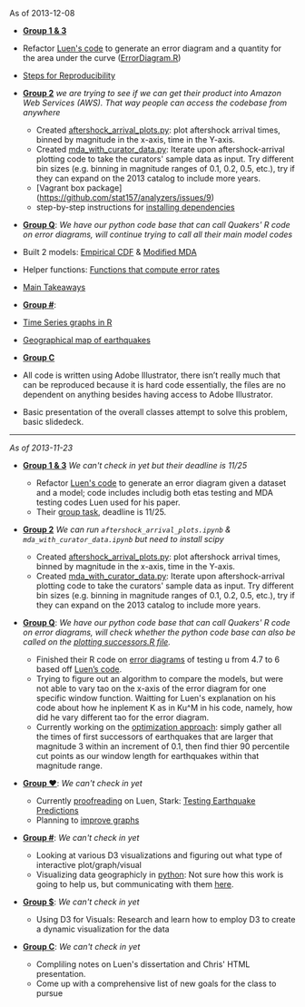 As of 2013-12-08

- [**Group 1 & 3**](http://github.com/aparker92/error_analyzers) 
 - Refactor [Luen's code](https://github.com/aparker92/error_analyzers/blob/master/etas-training.R) to generate an error diagram and a quantity for the area under the curve ([ErrorDiagram.R](https://github.com/aparker92/error_analyzers/blob/master/ErrorDiagram.R)) 

 - [Steps for Reproducibility](https://github.com/aparker92/error_analyzers/blob/master/Reproducibility.md) 


- [**Group 2**](https://github.com/stat157/analyzers) *we are trying to see if we can get their product into Amazon Web Services (AWS). That way people can access the codebase from anywhere*
  - Created [aftershock_arrival_plots.py](https://github.com/stat157/analyzers/blob/master/notebooks/aftershock_arrival_plots.py): plot aftershock arrival times, binned by magnitude in the x-axis, time in the Y-axis. 
  - Created [mda_with_curator_data.py](https://github.com/stat157/analyzers/blob/master/notebooks/mda_with_curator_data.py): Iterate upon aftershock-arrival plotting code to take the curators' sample data as input. Try different bin sizes (e.g. binning in magnitude ranges of 0.1, 0.2, 0.5, etc.), try if they can expand on the 2013 catalog to include more years.
  - [Vagrant box package] (https://github.com/stat157/analyzers/issues/9)
  - step-by-step instructions for [installing dependencies](https://github.com/stat157/analyzers/blob/master/notes/vagrant_setup.md)

- [**Group Q**](https://github.com/SunnySunnia/TheQuakers):   *We have our python code base that can call Quakers' R code on error diagrams, will continue trying to call all their main model codes* 
 - Built 2 models: [Empirical CDF](https://github.com/SunnySunnia/TheQuakers/tree/master/ECDF) & [Modified MDA](https://github.com/SunnySunnia/TheQuakers/tree/master/Quantile-Method)
 - Helper functions: [Functions that compute error rates](https://github.com/SunnySunnia/TheQuakers/tree/master/skeleton/SupportFunctions)
 - [Main Takeaways](https://github.com/SunnySunnia/TheQuakers/#final-results)
 
- [**Group #**](https://github.com/ashleysia/TeamHASHTAG):
 - [Time Series graphs in R](https://github.com/ashleysia/TeamHASHTAG/blob/master/R-Code.md%20)
 - [Geographical map of earthquakes](https://github.com/ashleysia/TeamHASHTAG/blob/master/Plot%20Raw.ipynb)


- [**Group C**](https://github.com/davidwang001/Group-C-Repo)
 - All code is written using Adobe Illustrator, there isn’t really much that can be reproduced because it is hard code essentially, the files are no dependent on anything besides having access to Adobe Illustrator.
 - Basic presentation of the overall classes attempt to solve this problem, basic slidedeck.

-----

*As of 2013-11-23*

- [**Group 1 & 3**](http://github.com/aparker92/error_analyzers) *We can't check in yet but their deadline is 11/25*
  - Refactor [Luen's code](https://github.com/aparker92/error_analyzers/blob/master/etas-training.R) to generate an error diagram given a dataset and a model; code includes includig both etas testing and MDA testing codes Luen used for his paper.
  - Their [group task](https://github.com/aparker92/error_analyzers/blob/master/taskfornov21.txt), deadline is 11/25. 

- [**Group 2**](https://github.com/stat157/analyzers) *We can run `aftershock_arrival_plots.ipynb` & `mda_with_curator_data.ipynb` but need to install scipy*
  - Created [aftershock_arrival_plots.py](https://github.com/stat157/analyzers/blob/master/notebooks/aftershock_arrival_plots.py): plot aftershock arrival times, binned by magnitude in the x-axis, time in the Y-axis. 
  - Created [mda_with_curator_data.py](https://github.com/stat157/analyzers/blob/master/notebooks/mda_with_curator_data.py): Iterate upon aftershock-arrival plotting code to take the curators' sample data as input. Try different bin sizes (e.g. binning in magnitude ranges of 0.1, 0.2, 0.5, etc.), try if they can expand on the 2013 catalog to include more years.

- [**Group Q**](https://github.com/SunnySunnia/TheQuakers):   *We have our python code base that can call Quakers' R code on error diagrams, will check whether the python code base can also be called on the [plotting successors.R file](http://github.com/SunnySunnia/TheQuakers/tree/master/Successors).* 

  - Finished their R code on [error diagrams](https://github.com/SunnySunnia/TheQuakers/blob/master/MDA/mda_test.r) of testing u from 4.7 to 6 based off [Luen’s code](https://github.com/SunnySunnia/TheQuakers/blob/master/MDA/etas-training.R). 
  - Trying to figure out an algorithm to compare the models, but were not able to vary tao on the x-axis of the error diagram for one specific window function. Waitting for Luen's explanation on his code about how he inplement K as in Ku^M in his code, namely, how did he vary different tao for the error diagram.
  - Currently working on the [optimization approach](https://github.com/SunnySunnia/TheQuakers/tree/master/Successors): simply gather all the times of first successors of earthquakes that are larger that magnitude 3 within an increment of 0.1, then find thier 90 percentile cut points as our window length for earthquakes within that magnitude range. 
  
- [**Group ❤**](https://github.com/annyeongjs/visualheart.task8): *We can't check in yet*
  - Currently [proofreading](https://github.com/annyeongjs/visualheart.task8/blob/master/LuenSummary.md) on Luen, Stark: [Testing Earthquake Predictions](http://projecteuclid.org/DPubS?verb=Display&version=1.0&service=UI&handle=euclid.imsc/1207580090&page=record)
  - Planning to [improve graphs](https://github.com/annyeongjs/visualheart.task8/blob/master/ImprovingGraphs.md)
  
- [**Group #**](https://github.com/ashleysia/TeamHASHTAG): *We can't check in yet*
  - Looking at various D3 visualizations and figuring out what type of interactive plot/graph/visual
  - Visualizing data geographicly in [python](https://github.com/ashleysia/TeamHASHTAG/blob/master/Plot%20Raw.py): Not sure how this work is going to help us, but communicating with them [here](https://github.com/ashleysia/TeamHASHTAG/issues/7).

- [**Group $**](https://github.com/joyyqchen/EarthquakeProject.Team-Chen.Hsiao.Kirschner.Liou.Tsai): *We can't check in yet*
  - Using D3 for Visuals: Research and learn how to employ D3 to create a dynamic visualization for the data

- [**Group C**](https://github.com/davidwang001/Group-C-Repo): *We can't check in yet*

  - Compliling notes on Luen's dissertation and Chris' HTML presentation.
  - Come up with a comprehensive list of new goals for the class to pursue
